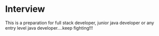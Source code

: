 # Interview
This is a preparation for full stack developer, junior java developer or any entry level java developer....keep fighting!!!
